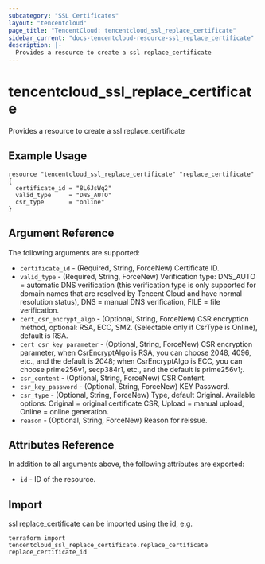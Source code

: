 ```yaml
---
subcategory: "SSL Certificates"
layout: "tencentcloud"
page_title: "TencentCloud: tencentcloud_ssl_replace_certificate"
sidebar_current: "docs-tencentcloud-resource-ssl_replace_certificate"
description: |-
  Provides a resource to create a ssl replace_certificate
---
```


# tencentcloud_ssl_replace_certificate

Provides a resource to create a ssl replace_certificate

## Example Usage

```hcl
resource "tencentcloud_ssl_replace_certificate" "replace_certificate" {
  certificate_id = "8L6JsWq2"
  valid_type     = "DNS_AUTO"
  csr_type       = "online"
}
```

## Argument Reference

The following arguments are supported:

* `certificate_id` - (Required, String, ForceNew) Certificate ID.
* `valid_type` - (Required, String, ForceNew) Verification type: DNS_AUTO = automatic DNS verification (this verification type is only supported for domain names that are resolved by Tencent Cloud and have normal resolution status), DNS = manual DNS verification, FILE = file verification.
* `cert_csr_encrypt_algo` - (Optional, String, ForceNew) CSR encryption method, optional: RSA, ECC, SM2. (Selectable only if CsrType is Online), default is RSA.
* `cert_csr_key_parameter` - (Optional, String, ForceNew) CSR encryption parameter, when CsrEncryptAlgo is RSA, you can choose 2048, 4096, etc., and the default is 2048; when CsrEncryptAlgo is ECC, you can choose prime256v1, secp384r1, etc., and the default is prime256v1;.
* `csr_content` - (Optional, String, ForceNew) CSR Content.
* `csr_key_password` - (Optional, String, ForceNew) KEY Password.
* `csr_type` - (Optional, String, ForceNew) Type, default Original. Available options: Original = original certificate CSR, Upload = manual upload, Online = online generation.
* `reason` - (Optional, String, ForceNew) Reason for reissue.

## Attributes Reference

In addition to all arguments above, the following attributes are exported:

* `id` - ID of the resource.



## Import

ssl replace_certificate can be imported using the id, e.g.

```
terraform import tencentcloud_ssl_replace_certificate.replace_certificate replace_certificate_id
```


